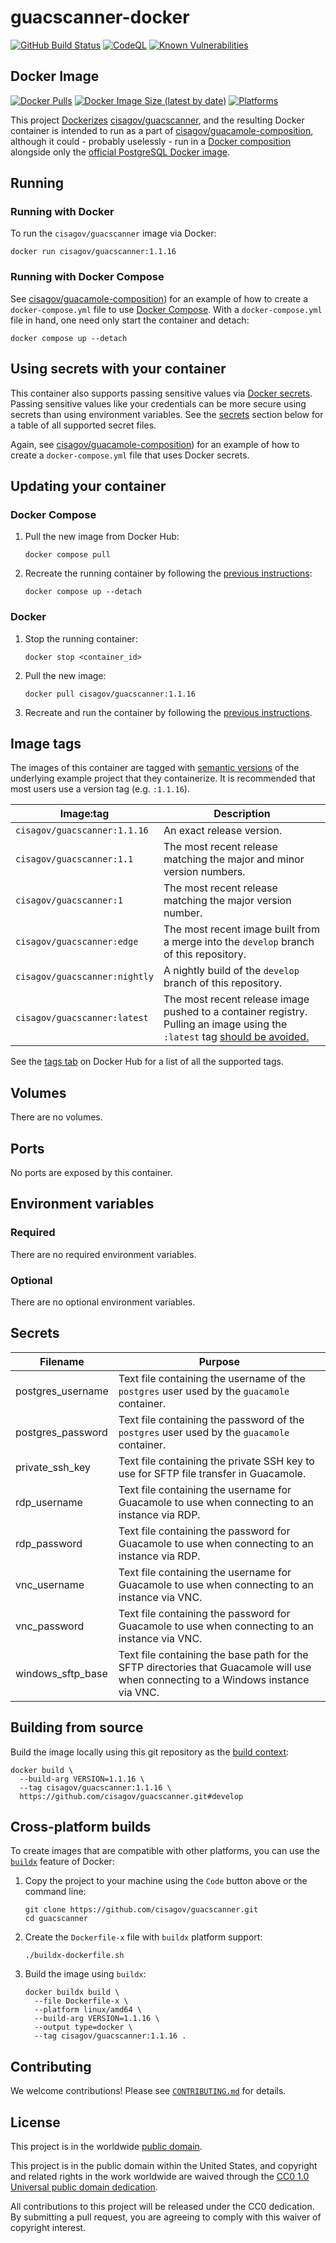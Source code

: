 # guacscanner-docker #

[![GitHub Build Status](https://github.com/cisagov/guacscanner-docker/workflows/build/badge.svg)](https://github.com/cisagov/guacscanner-docker/actions/workflows/build.yml)
[![CodeQL](https://github.com/cisagov/guacscanner-docker/workflows/CodeQL/badge.svg)](https://github.com/cisagov/guacscanner-docker/actions/workflows/codeql-analysis.yml)
[![Known Vulnerabilities](https://snyk.io/test/github/cisagov/guacscanner-docker/badge.svg)](https://snyk.io/test/github/cisagov/guacscanner-docker)

## Docker Image ##

[![Docker Pulls](https://img.shields.io/docker/pulls/cisagov/guacscanner)](https://hub.docker.com/r/cisagov/guacscanner)
[![Docker Image Size (latest by date)](https://img.shields.io/docker/image-size/cisagov/guacscanner)](https://hub.docker.com/r/cisagov/guacscanner)
[![Platforms](https://img.shields.io/badge/platforms-amd64%20%7C%20arm%2Fv6%20%7C%20arm%2Fv7%20%7C%20arm64%20%7C%20ppc64le%20%7C%20s390x-blue)](https://hub.docker.com/r/cisagov/guacscanner/tags)

This project [Dockerizes](https://docker.com)
[cisagov/guacscanner](https://github.com/cisagov/guacscanner), and the
resulting Docker container is intended to run as a part of
[cisagov/guacamole-composition](https://github.com/cisagov/guacamole-composition),
although it could - probably uselessly - run in a [Docker
composition](https://docs.docker.com/compose/) alongside only the
[official PostgreSQL Docker image](https://hub.docker.com/_/postgres).

## Running ##

### Running with Docker ###

To run the `cisagov/guacscanner` image via Docker:

```console
docker run cisagov/guacscanner:1.1.16
```

### Running with Docker Compose ###

See
[cisagov/guacamole-composition](https://github.com/cisagov/guacamole-composition))
for an example of how to create a `docker-compose.yml` file to use
[Docker Compose](https://docs.docker.com/compose/).  With a
`docker-compose.yml` file in hand, one need only start the container
and detach:

```console
docker compose up --detach
```

## Using secrets with your container ##

This container also supports passing sensitive values via [Docker
secrets](https://docs.docker.com/engine/swarm/secrets/).  Passing sensitive
values like your credentials can be more secure using secrets than using
environment variables.  See the
[secrets](#secrets) section below for a table of all supported secret files.

Again, see
[cisagov/guacamole-composition](https://github.com/cisagov/guacamole-composition))
for an example of how to create a `docker-compose.yml` file that uses
Docker secrets.

## Updating your container ##

### Docker Compose ###

1. Pull the new image from Docker Hub:

    ```console
    docker compose pull
    ```

1. Recreate the running container by following the [previous
   instructions](#running-with-docker-compose):

    ```console
    docker compose up --detach
    ```

### Docker ###

1. Stop the running container:

    ```console
    docker stop <container_id>
    ```

1. Pull the new image:

    ```console
    docker pull cisagov/guacscanner:1.1.16
    ```

1. Recreate and run the container by following the [previous
   instructions](#running-with-docker).

## Image tags ##

The images of this container are tagged with [semantic
versions](https://semver.org) of the underlying example project that
they containerize.  It is recommended that most users use a version
tag (e.g. `:1.1.16`).

| Image:tag | Description |
|-----------|-------------|
|`cisagov/guacscanner:1.1.16`| An exact release version. |
|`cisagov/guacscanner:1.1`| The most recent release matching the major and minor version numbers. |
|`cisagov/guacscanner:1`| The most recent release matching the major version number. |
|`cisagov/guacscanner:edge` | The most recent image built from a merge into the `develop` branch of this repository. |
|`cisagov/guacscanner:nightly` | A nightly build of the `develop` branch of this repository. |
|`cisagov/guacscanner:latest`| The most recent release image pushed to a container registry.  Pulling an image using the `:latest` tag [should be avoided.](https://vsupalov.com/docker-latest-tag/) |

See the [tags tab](https://hub.docker.com/r/cisagov/guacscanner/tags)
on Docker Hub for a list of all the supported tags.

## Volumes ##

There are no volumes.

<!--
| Mount point | Purpose        |
|-------------|----------------|
| `/var/log`  |  Log storage   |
-->

## Ports ##

No ports are exposed by this container.

<!--
| Port | Purpose        |
|------|----------------|
| 8080 | Example only; nothing is actually listening on the port |
-->

<!--
The sample [Docker composition](docker-compose.yml) publishes the
exposed port at 8080.
-->

## Environment variables ##

### Required ###

There are no required environment variables.

<!--
| Name  | Purpose | Default |
|-------|---------|---------|
| `REQUIRED_VARIABLE` | Describe its purpose. | `null` |
-->

### Optional ###

There are no optional environment variables.

<!--
| Name  | Purpose | Default |
|-------|---------|---------|
| `ECHO_MESSAGE` | Sets the message echoed by this container.  | `Hello World from Dockerfile` |
-->

## Secrets ##

| Filename     | Purpose |
|--------------|---------|
| postgres_username | Text file containing the username of the `postgres` user used by the `guacamole` container. |
| postgres_password | Text file containing the password of the `postgres` user used by the `guacamole` container. |
| private_ssh_key | Text file containing the private SSH key to use for SFTP file transfer in Guacamole. |
| rdp_username | Text file containing the username for Guacamole to use when connecting to an instance via RDP. |
| rdp_password | Text file containing the password for Guacamole to use when connecting to an instance via RDP. |
| vnc_username | Text file containing the username for Guacamole to use when connecting to an instance via VNC. |
| vnc_password | Text file containing the password for Guacamole to use when connecting to an instance via VNC. |
| windows_sftp_base | Text file containing the base path for the SFTP directories that Guacamole will use when connecting to a Windows instance via VNC. |

## Building from source ##

Build the image locally using this git repository as the [build context](https://docs.docker.com/engine/reference/commandline/build/#git-repositories):

```console
docker build \
  --build-arg VERSION=1.1.16 \
  --tag cisagov/guacscanner:1.1.16 \
  https://github.com/cisagov/guacscanner.git#develop
```

## Cross-platform builds ##

To create images that are compatible with other platforms, you can use the
[`buildx`](https://docs.docker.com/buildx/working-with-buildx/) feature of
Docker:

1. Copy the project to your machine using the `Code` button above
   or the command line:

    ```console
    git clone https://github.com/cisagov/guacscanner.git
    cd guacscanner
    ```

1. Create the `Dockerfile-x` file with `buildx` platform support:

    ```console
    ./buildx-dockerfile.sh
    ```

1. Build the image using `buildx`:

    ```console
    docker buildx build \
      --file Dockerfile-x \
      --platform linux/amd64 \
      --build-arg VERSION=1.1.16 \
      --output type=docker \
      --tag cisagov/guacscanner:1.1.16 .
    ```

## Contributing ##

We welcome contributions!  Please see [`CONTRIBUTING.md`](CONTRIBUTING.md) for
details.

## License ##

This project is in the worldwide [public domain](LICENSE).

This project is in the public domain within the United States, and
copyright and related rights in the work worldwide are waived through
the [CC0 1.0 Universal public domain
dedication](https://creativecommons.org/publicdomain/zero/1.0/).

All contributions to this project will be released under the CC0
dedication. By submitting a pull request, you are agreeing to comply
with this waiver of copyright interest.

